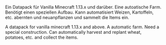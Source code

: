 Ein Datapack für Vanilla Minecraft 1.13.x und darüber. 
Eine autoatische Farm.
Benötigt einen speziellen Aufbau.
Kann automatisiert Weizen, Kartoffeln, etc. abernten und neuanpflanzen und sammelt die Items ein.

A datapack for vanilla minecraft 1.13.x and above. 
A automatic farm.
Need a special construction.
Can automatically harvest and replant wheat, potatoes, etc. and collect the items.
